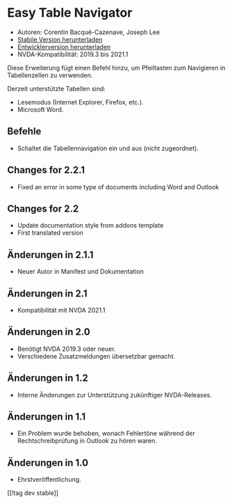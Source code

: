 # Easy Table Navigator #

* Autoren: Corentin Bacqué-Cazenave, Joseph Lee
* [Stabile Version herunterladen][1]
* [Entwicklerversion herunterladen][2]
* NVDA-Kompatibilität: 2019.3 bis 2021.1

Diese Erweiterung fügt einen Befehl hinzu, um Pfeiltasten zum Navigieren in
Tabellenzellen zu verwenden.

Derzeit unterstützte Tabellen sind:

* Lesemodus (Internet Explorer, Firefox, etc.).
* Microsoft Word.

## Befehle

* Schaltet die Tabellennavigation ein und aus (nicht zugeordnet).

## Changes for 2.2.1

* Fixed an error in some type of documents including Word and Outlook

## Changes for 2.2

* Update documentation style from addons template
* First translated version

## Änderungen in 2.1.1

* Neuer Autor in Manifest und Dokumentation

## Änderungen in 2.1

* Kompatibilität mit NVDA 2021.1

## Änderungen in 2.0

* Benötigt NVDA 2019.3 oder neuer.
* Verschiedene Zusatzmeldungen übersetzbar gemacht.

## Änderungen in 1.2

* Interne Änderungen zur Unterstützung zukünftiger NVDA-Releases.

## Änderungen in 1.1

* Ein Problem wurde behoben, wonach Fehlertöne während der
  Rechtschreibprüfung in Outlook zu hören waren.

## Änderungen in 1.0

*   Ehrstveröffentlichung.

[[!tag dev stable]]

[1]: https://addons.nvda-project.org/files/get.php?file=etn

[2]: https://addons.nvda-project.org/files/get.php?file=etn-dev
